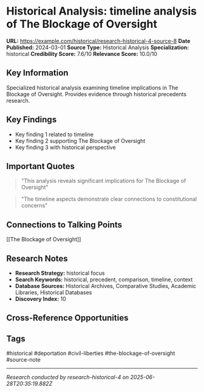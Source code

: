 # Historical Analysis: timeline analysis of The Blockage of Oversight

**URL:** https://example.com/historical/research-historical-4-source-8
**Date Published:** 2024-03-01
**Source Type:** Historical Analysis
**Specialization:** historical
**Credibility Score:** 7.6/10
**Relevance Score:** 10.0/10

## Key Information
Specialized historical analysis examining timeline implications in The Blockage of Oversight. Provides evidence through historical precedents research.

## Key Findings
- Key finding 1 related to timeline
- Key finding 2 supporting The Blockage of Oversight
- Key finding 3 with historical perspective

## Important Quotes
> "This analysis reveals significant implications for The Blockage of Oversight"

> "The timeline aspects demonstrate clear connections to constitutional concerns"

## Connections to Talking Points
[[The Blockage of Oversight]]

## Research Notes
- **Research Strategy:** historical focus
- **Search Keywords:** historical, precedent, comparison, timeline, context
- **Database Sources:** Historical Archives, Comparative Studies, Academic Libraries, Historical Databases
- **Discovery Index:** 10

## Cross-Reference Opportunities
<!-- Audit agents will populate this section -->

## Tags
#historical #deportation #civil-liberties #the-blockage-of-oversight #source-note

---
*Research conducted by research-historical-4 on 2025-06-28T20:35:19.882Z*
